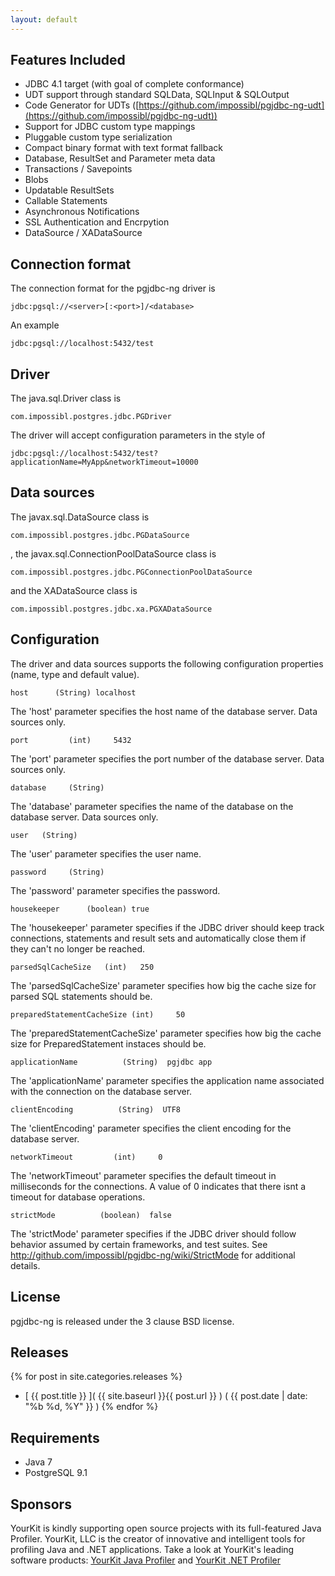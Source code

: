 ```yaml
---
layout: default
---
```

## Features Included

* JDBC 4.1 target (with goal of complete conformance)
* UDT support through standard SQLData, SQLInput & SQLOutput
* Code Generator for UDTs ([https://github.com/impossibl/pgjdbc-ng-udt](https://github.com/impossibl/pgjdbc-ng-udt))
* Support for JDBC custom type mappings
* Pluggable custom type serialization
* Compact binary format with text format fallback
* Database, ResultSet and Parameter meta data
* Transactions / Savepoints
* Blobs
* Updatable ResultSets
* Callable Statements
* Asynchronous Notifications
* SSL Authentication and Encrpytion
* DataSource / XADataSource

## Connection format

The connection format for the pgjdbc-ng driver is

	jdbc:pgsql://<server>[:<port>]/<database>

An example

	jdbc:pgsql://localhost:5432/test

## Driver

The java.sql.Driver class is

	com.impossibl.postgres.jdbc.PGDriver

The driver will accept configuration parameters in the style of

	jdbc:pgsql://localhost:5432/test?applicationName=MyApp&networkTimeout=10000

## Data sources

The javax.sql.DataSource class is

	com.impossibl.postgres.jdbc.PGDataSource

, the javax.sql.ConnectionPoolDataSource class is

	com.impossibl.postgres.jdbc.PGConnectionPoolDataSource

and the XADataSource class is

	com.impossibl.postgres.jdbc.xa.PGXADataSource

## Configuration

The driver and data sources supports the following configuration
properties (name, type and default value).

	host      (String) localhost

The 'host' parameter specifies the host name of the database server. Data sources only.

	port         (int)     5432

The 'port' parameter specifies the port number of the database server. Data sources only.

	database     (String)

The 'database' parameter specifies the name of the database on the database server. Data sources only.

	user   (String)

The 'user' parameter specifies the user name.

	password     (String)

The 'password' parameter specifies the password.

	housekeeper      (boolean) true

The 'housekeeper' parameter specifies if the JDBC driver should keep track connections, statements and result sets
and automatically close them if they can't no longer be reached.

	parsedSqlCacheSize   (int)   250

The 'parsedSqlCacheSize' parameter specifies how big the cache size for parsed SQL statements should be.

	preparedStatementCacheSize (int)     50

The 'preparedStatementCacheSize' parameter specifies how big the cache size for PreparedStatement instaces should be.

	applicationName          (String)  pgjdbc app

The 'applicationName' parameter specifies the application name associated with the connection on the database server.

	clientEncoding          (String)  UTF8

The 'clientEncoding' parameter specifies the client encoding for the database server.

	networkTimeout         (int)     0

The 'networkTimeout' parameter specifies the default timeout in milliseconds for the connections.
A value of 0 indicates that there isnt a timeout for database operations.

	strictMode          (boolean)  false

The 'strictMode' parameter specifies if the JDBC driver should follow behavior assumed by certain frameworks, and test suites.
See http://github.com/impossibl/pgjdbc-ng/wiki/StrictMode for additional details.

## License

pgjdbc-ng is released under the 3 clause BSD license.

## Releases

{% for post in site.categories.releases %}
* [ {{ post.title }} ]( {{ site.baseurl }}{{ post.url }} )  ( {{ post.date | date: "%b %d, %Y" }} )
{% endfor %}

## Requirements

* Java 7
* PostgreSQL 9.1

## Sponsors

YourKit is kindly supporting open source projects with its full-featured Java Profiler.
YourKit, LLC is the creator of innovative and intelligent tools for profiling
Java and .NET applications. Take a look at YourKit's leading software products:
[YourKit Java Profiler](http://www.yourkit.com/java/profiler/index.jsp) and [YourKit .NET Profiler](http://www.yourkit.com/.net/profiler/index.jsp)
